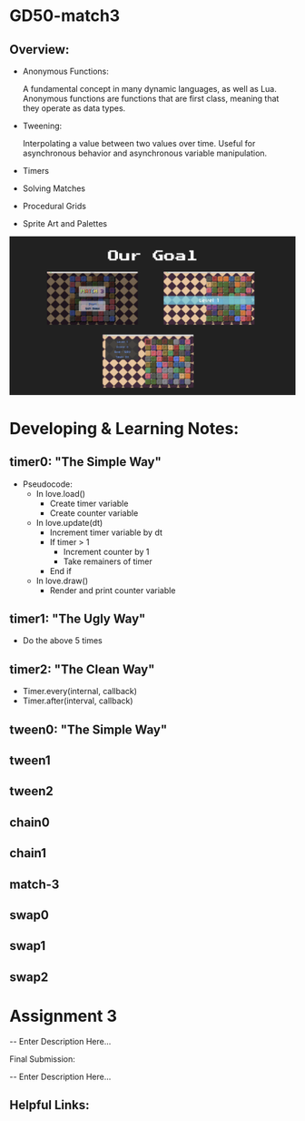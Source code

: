 # GD50-match3

## Overview:

-   Anonymous Functions:

    A fundamental concept in many dynamic languages, as well as Lua. Anonymous functions are functions that are first class, meaning that they operate as data types.

-   Tweening:

    Interpolating a value between two values over time. Useful for asynchronous behavior and asynchronous variable manipulation.

-   Timers

-   Solving Matches


-   Procedural Grids


-   Sprite Art and Palettes

<img src="img/goal.png" width="700">


# Developing & Learning Notes:

## timer0: "The Simple Way"

-   Pseudocode:
    -   In love.load()
        -   Create timer variable
        -   Create counter variable
    -   In love.update(dt)
        -   Increment timer variable by dt
        -   If timer > 1
            -   Increment counter by 1
            -   Take remainers of timer
        -   End if
    -   In love.draw()
        -   Render and print counter variable

## timer1: "The Ugly Way"

-   Do the above 5 times

## timer2: "The Clean Way"

-   Timer.every(internal, callback)
-   Timer.after(interval, callback)


## tween0: "The Simple Way"
## tween1
## tween2
## chain0
## chain1
## match-3
## swap0
## swap1
## swap2

# Assignment 3

\-- Enter Description Here...

Final Submission:

\-- Enter Description Here...

## Helpful Links:

